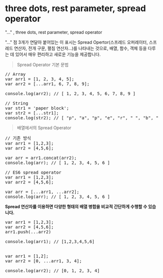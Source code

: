 # three dots, rest parameter, spread operator


"..." , three dots, rest parameter, spread operator


"..." 점 3개가 연달아 붙어있는 이 표시는 Spread Opertor(스프레드 오퍼레이터, 스프레드 연산자, 전개 구문, 펼침 연산자...)를 나타내는 것으로, 배열, 함수, 객체 등을 다루는 데 있어서 매우 편리하고 새로운 기능을 제공합니다.


> Spread Operator 기본 문법
<pre>
// Array
var arr1 = [1, 2, 3, 4, 5]; 
var arr2 = [...arr1, 6, 7, 8, 9]; 

console.log(arr2); // [ 1, 2, 3, 4, 5, 6, 7, 8, 9 ]

// String
var str1 = 'paper block'; 
var str2 = [...str1]; 
console.log(str2); // [ "p", "a", "p", "e", "r", " ", "b", "l", "o", "c", "k" ]
</pre>

>배열에서의 Spread Operator
<pre>
// 기존 방식
var arr1 = [1,2,3]; 
var arr2 = [4,5,6]; 

var arr = arr1.concat(arr2); 
console.log(arr); // [ 1, 2, 3, 4, 5, 6 ] 

// ES6 spread operator
var arr1 = [1,2,3]; 
var arr2 = [4,5,6]; 

var arr = [...arr1, ...arr2]; 
console.log(arr); // [ 1, 2, 3, 4, 5, 6 ] 
</pre>
<b>Spread 연산자를 이용하면 다양한 형태의 배열 병합을 비교적 간단하게 수행할 수 있습니다.</b>
<pre>
var arr1 = [1,2,3]; 
var arr2 = [4,5,6]; 
arr1.push(...arr2) 

console.log(arr1); // [1,2,3,4,5,6]


var arr1 = [1,2];
var arr2 = [0, ...arr1, 3, 4];

console.log(arr2); // [0, 1, 2, 3, 4]
</pre>